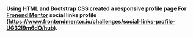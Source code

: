 #### Using HTML and Bootstrap CSS created a responsive profile page For [Fronend Mentor](https://www.frontendmentor.io/) social links profile (https://www.frontendmentor.io/challenges/social-links-profile-UG32l9m6dQ/hub).
